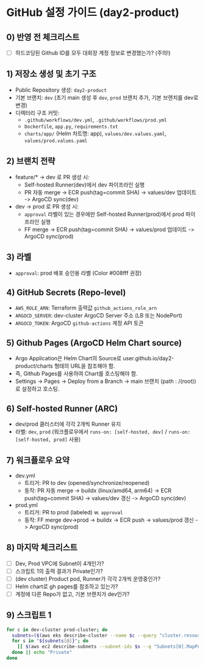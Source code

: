 # GitHub 설정 가이드 (day2-product)

## 0) 반영 전 체크리스트
- [ ] 하드코딩된 Github ID를 모두 대회장 계정 정보로 변경했는가? (주의!)

## 1) 저장소 생성 및 초기 구조
- Public Repository 생성: `day2-product`
- 기본 브랜치: `dev` (초기 main 생성 후 `dev`, `prod` 브랜치 추가, 기본 브랜치를 dev로 변경)
- 디렉터리 구조 커밋:
  - `.github/workflows/dev.yml`, `.github/workflows/prod.yml`
  - `Dockerfile`, `app.py`, `requirements.txt`
  - `charts/app/` (Helm 차트명: app), `values/dev.values.yaml`, `values/prod.values.yaml`

## 2) 브랜치 전략
- feature/* -> dev 로 PR 생성 시:
  - Self-hosted Runner(dev)에서 dev 파이프라인 실행
  - PR 자동 merge -> ECR push(tag=commit SHA) -> values/dev 업데이트 -> ArgoCD sync(dev)
- dev -> prod 로 PR 생성 시:
  - `approval` 라벨이 있는 경우에만 Self-hosted Runner(prod)에서 prod 파이프라인 실행
  - FF merge -> ECR push(tag=commit SHA) -> values/prod 업데이트 -> ArgoCD sync(prod)

## 3) 라벨
- `approval`: prod 배포 승인용 라벨 (Color #008fff 권장)

## 4) GitHub Secrets (Repo-level)
- `AWS_ROLE_ARN`: Terraform 출력값 `github_actions_role_arn`
- `ARGOCD_SERVER`: dev-cluster ArgoCD Server 주소 (LB 또는 NodePort)
- `ARGOCD_TOKEN`: ArgoCD `github-actions` 계정 API 토큰

## 5) Github Pages (ArgoCD Helm Chart source)
- Argo Application은 Helm Chart의 Source로 user.github.io/day2-product/charts 형태의 URL을 참조해야 함.
- 즉, Github Pages를 사용하여 Chart를 호스팅해야 함.
- Settings -> Pages -> Deploy from a Branch -> main 브랜치 (path : /(root))로 설정하고 호스팅.

## 6) Self-hosted Runner (ARC)
- dev/prod 클러스터에 각각 2개씩 Runner 유지
- 라벨: `dev`, `prod` (워크플로우에서 `runs-on: [self-hosted, dev]` / `runs-on: [self-hosted, prod]` 사용)

## 7) 워크플로우 요약
- dev.yml
  - 트리거: PR to dev (opened/synchronize/reopened)
  - 동작: PR 자동 merge -> buildx (linux/amd64, arm64) -> ECR push(tag=commit SHA) -> values/dev 갱신 -> ArgoCD sync(dev)
- prod.yml
  - 트리거: PR to prod (labeled) w. `approval`
  - 동작: FF merge dev->prod -> buildx -> ECR push -> values/prod 갱신 -> ArgoCD sync(prod)

## 8) 마지막 체크리스트
- [ ] Dev, Prod VPC에 Subnet이 4개인가?
- [ ] 스크립트 1의 출력 결과가 Private인가?
- [ ] (dev cluster) Product pod, Runner가 각각 2개씩 운영중인가?
- [ ] Helm chart로 gh pages를 참조하고 있는가?
- [ ] 계정에 다른 Repo가 없고, 기본 브랜치가 dev인가?

## 9) 스크립트 1
```sh
for c in dev-cluster prod-cluster; do
  subnets=($(aws eks describe-cluster --name $c --query "cluster.resourcesVpcConfig.subnetIds[]" --out text))
  for s in "${subnets[@]}"; do
    [[ $(aws ec2 describe-subnets --subnet-ids $s --q "Subnets[0].MapPublicIpOnLaunch" --out text) == "True" ]] && echo "Public" && break
  done || echo "Private"
done
```